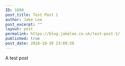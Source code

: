 ```yaml
---
ID: 1890
post_title: Test Post 1
author: Jake Lee
post_excerpt: ""
layout: post
permalink: https://blog.jakelee.co.uk/test-post-1/
published: true
post_date: 2018-10-30 23:09:58
---
```

<!-- wp:paragraph -->
<p>A test post</p>
<!-- /wp:paragraph -->